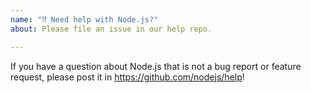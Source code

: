 ```yaml
---
name: "⁉️ Need help with Node.js?"
about: Please file an issue in our help repo.

---
```


If you have a question about Node.js that is not a bug report or feature
request, please post it in https://github.com/nodejs/help!
